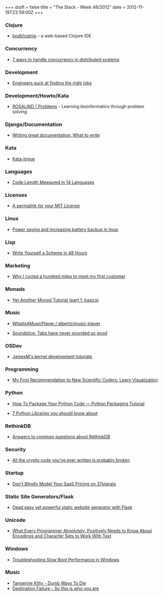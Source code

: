 +++
draft = false
title = "The Stack - Week 46/2012"
date = 2012-11-19T23:59:00Z
+++



### Clojure

 - [bodil/catnip][bodilcatnip] - a web-based Clojure IDE

[bodilcatnip]: https://github.com/bodil/catnip


### Concurrency

 - [7 ways to handle concurrency in distributed systems][7waystohandleconcurrencyindistributedsystemsrestforthewicked]

[7waystohandleconcurrencyindistributedsystemsrestforthewicked]: http://colin-scott.github.com/blog/2012/10/28/7-ways-to-deal-with-ordering-bugs-in-distributed-systems/


### Development

 - [Engineers suck at finding the right jobs][engineerssuckatfindingtherightjobs]

[engineerssuckatfindingtherightjobs]: http://news.ycombinator.com/item?id=4789747


### Development/Howto/Kata

 - [ROSALIND | Problems][rosalindproblems] - Learning bioinformatics through problem solving

[rosalindproblems]: http://rosalind.info/problems/as-table/


### Django/Documentation

 - [Writing great documentation: What to write][writinggreatdocumentationwhattowrite]

[writinggreatdocumentationwhattowrite]: http://jacobian.org/writing/great-documentation/what-to-write/


### Kata

 - [Kata-logue][katalogue]

[katalogue]: http://craftsmanship.sv.cmu.edu/katas


### Languages

 - [Code Length Measured in 14 Languages][codelengthmeasuredin14languageswolframblog]

[codelengthmeasuredin14languageswolframblog]: http://blog.wolfram.com/2012/11/14/code-length-measured-in-14-languages/


### Licenses

 - [A permalink for your MIT License][apermalinkforyourmitlicense]

[apermalinkforyourmitlicense]: http://news.ycombinator.com/item?id=4771413


### Linux

 - [Power saving and increasing battery backup in linux][powersavingandincreasingbatterybackupinlinux]

[powersavingandincreasingbatterybackupinlinux]: http://pranavk.github.com/linux/power-saving-and-increasing-battery-backup-in-linux/


### Lisp

 - [Write Yourself a Scheme in 48 Hours][writeyourselfaschemein48hourswikibooksopenbooksforanopenworld]

[writeyourselfaschemein48hourswikibooksopenbooksforanopenworld]: http://en.wikibooks.org/wiki/Write_Yourself_a_Scheme_in_48_Hours


### Marketing

 - [Why I cycled a hundred miles to meet my first customer][whyicycledahundredmilestomeetmyfirstcustomercyclelove]

[whyicycledahundredmilestomeetmyfirstcustomercyclelove]: http://www.cyclelove.net/journal/2012/why-i-cycled-a-hundred-miles-to-meet-my-first-customer/


### Monads

 - [Yet Another Monad Tutorial (part 1: basics)][mvanieryetanothermonadtutorialpart1basics]

[mvanieryetanothermonadtutorialpart1basics]: http://mvanier.livejournal.com/3917.html


### Music

 - [WhatIsAMusicPlayer / albertz/music-player][musicplayerwhatisamusicplayermdatmasteralbertzmusicplayer]

[musicplayerwhatisamusicplayermdatmasteralbertzmusicplayer]: https://github.com/albertz/music-player/blob/master/WhatIsAMusicPlayer.md

 - [Soundslice: Tabs have never sounded so good][soundslicetabshaveneversoundedsogood]

[soundslicetabshaveneversoundedsogood]: http://www.soundslice.com/


### OSDev

 - [JamesM's kernel development tutorials][jamesmskerneldevelopmenttutorials]

[jamesmskerneldevelopmenttutorials]: http://www.jamesmolloy.co.uk/tutorial_html/index.html


### Programming

 - [My First Recommendation to New Scientific Coders: Learn Visualization][myfirstrecommendationtonewscientificcoderslearnvisualization]

[myfirstrecommendationtonewscientificcoderslearnvisualization]: http://vincebuffalo.org/2012/11/08/learn-visualization.html


### Python

 - [How To Package Your Python Code — Python Packaging Tutorial][howtopackageyourpythoncodepythonpackagingtutorial]

[howtopackageyourpythoncodepythonpackagingtutorial]: http://www.scotttorborg.com/python-packaging/

 - [7 Python Libraries you should know about][7pythonlibrariesyoushouldknowabout]

[7pythonlibrariesyoushouldknowabout]: http://doda.co/7-python-libraries-you-should-know-about


### RethinkDB

 - [Answers to common questions about RethinkDB][answerstocommonquestionsaboutrethinkdb]

[answerstocommonquestionsaboutrethinkdb]: http://www.rethinkdb.com/blog/answers-to-common-questions/


### Security

 - [All the crypto code you've ever written is probably broken][allthecryptocodeyouveeverwrittenisprobablybroken]

[allthecryptocodeyouveeverwrittenisprobablybroken]: http://news.ycombinator.com/item?id=4779015


### Startup

 - [Don't Blindly Model Your SaaS Pricing on 37signals][dontblindlymodelyoursaaspricingon37signals]

[dontblindlymodelyoursaaspricingon37signals]: http://news.ycombinator.com/item?id=4796106


### Static Site Generators/Flask

 - [Dead easy yet powerful static website generator with Flask][deadeasyyetpowerfulstaticwebsitegeneratorwithflaskcodenicolasperriault]

[deadeasyyetpowerfulstaticwebsitegeneratorwithflaskcodenicolasperriault]: https://nicolas.perriault.net/code/2012/dead-easy-yet-powerful-static-website-generator-with-flask/


### Unicode

 - [What Every Programmer Absolutely, Positively Needs to Know About Encodings and Character Sets to Work With Text][whateveryprogrammerabsolutelypositivelyneedstoknowaboutencodingsandcharactersetstoworkwithtext]

[whateveryprogrammerabsolutelypositivelyneedstoknowaboutencodingsandcharactersetstoworkwithtext]: http://kunststube.net/encoding/


### Windows

 - [Troubleshooting Slow Boot Performance in Windows][joedissmeyercomtroubleshootingslowbootperformanceinwindows]

[joedissmeyercomtroubleshootingslowbootperformanceinwindows]: http://www.joedissmeyer.com/2012/11/troubleshooting-slow-boot-performance.html


### Music

 - [Tangerine Kitty - Dumb Ways To Die](https://www.youtube.com/watch?v=IJNR2EpS0jw)
 - [Destination Failure - So this is who you are](https://www.youtube.com/watch?v=e67Dl1ZmX54)
